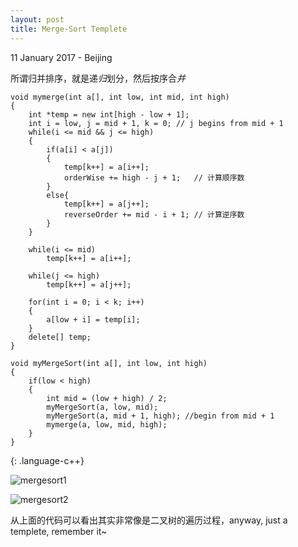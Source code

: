 ```yaml
---
layout: post
title: Merge-Sort Templete
---
```


<p class="meta">11 January 2017 - Beijing</p>


所谓归并排序，就是递*归*划分，然后按序合*并*


~~~~
void mymerge(int a[], int low, int mid, int high)
{
    int *temp = new int[high - low + 1];
    int i = low, j = mid + 1, k = 0; // j begins from mid + 1
    while(i <= mid && j <= high)
    {
        if(a[i] < a[j])
        {
            temp[k++] = a[i++];
            orderWise += high - j + 1;   // 计算顺序数
        }
        else{
            temp[k++] = a[j++];
            reverseOrder += mid - i + 1; // 计算逆序数
        }
    }

    while(i <= mid)
        temp[k++] = a[i++];

    while(j <= high)
        temp[k++] = a[j++];

    for(int i = 0; i < k; i++)
    {
        a[low + i] = temp[i];
    }
    delete[] temp;
}

void myMergeSort(int a[], int low, int high)
{
    if(low < high)
    {
        int mid = (low + high) / 2;
        myMergeSort(a, low, mid);
        myMergeSort(a, mid + 1, high); //begin from mid + 1
        mymerge(a, low, mid, high);
    }
}
~~~~
{: .language-c++}

![mergesort1](/wwjwhen.github.io/images/merge-sort.png)

![mergesort2](/wwjwhen.github.io/images/merge-sort2.png)

从上面的代码可以看出其实非常像是二叉树的遍历过程，anyway, just a templete, remember it~

